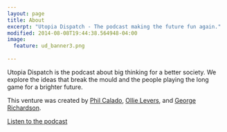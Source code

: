 ```yaml
---
layout: page
title: About
excerpt: "Utopia Dispatch - The podcast making the future fun again."
modified: 2014-08-08T19:44:38.564948-04:00
image:
  feature: ud_banner3.png
  
---
```


Utopia Dispatch is the podcast about big thinking for a better society. We explore the ideas that break the mould and the people playing the long game for a brighter future.

This venture was created by [Phil Calado](https://twitter.com/philcalado), [Ollie Levers](https://twitter.com/chemicalolive), and [George Richardson](http://georgerichardson.net).

<a markdown="0" href="{{ site.url }}/episodes" class="btn">Listen to the podcast</a>

[^1]: Example: *domain.com/category-name/post-title*